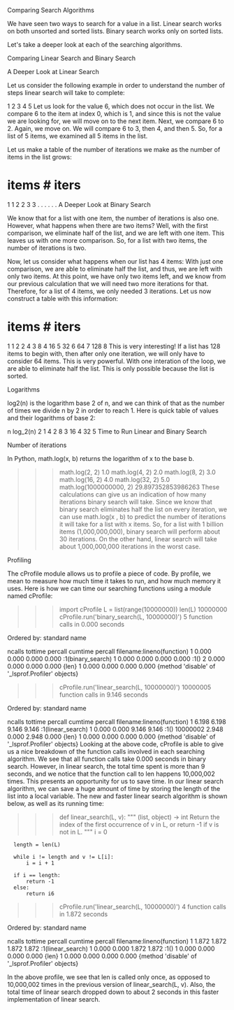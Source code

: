 Comparing Search Algorithms

We have seen two ways to search for a value in a list. Linear search works on both unsorted and sorted lists. Binary search works only on sorted lists. 

Let's take a deeper look at each of the searching algorithms.

Comparing Linear Search and Binary Search

A Deeper Look at Linear Search

Let us consider the following example in order to understand the number of steps linear search will take to complete:

1	2	3	4	5
Let us look for the value 6, which does not occur in the list. We compare 6 to the item at index 0, which is 1, and since this is not the value we are looking for, we will move on to the next item. Next, we compare 6 to 2. Again, we move on. We will compare 6 to 3, then 4, and then 5. So, for a list of 5 items, we examined all 5 items in the list. 

Let us make a table of the number of iterations we make as the number of items in the list grows:

# items	# iters
1	1
2	2
3	3
.	.
.	.
.	.
A Deeper Look at Binary Search

We know that for a list with one item, the number of iterations is also one. However, what happens when there are two items? Well, with the first comparison, we eliminate half of the list, and we are left with one item. This leaves us with one more comparison. So, for a list with two items, the number of iterations is two.

Now, let us consider what happens when our list has 4 items: With just one comparison, we are able to eliminate half the list, and thus, we are left with only two items. At this point, we have only two items left, and we know from our previous calculation that we will need two more iterations for that. Therefore, for a list of 4 items, we only needed 3 iterations. Let us now construct a table with this information:

# items	# iters
1	1
2	2
4	3
8	4
16	5
32	6
64	7
128	8
This is very interesting! If a list has 128 items to begin with, then after only one iteration, we will only have to consider 64 items. This is very powerful. With one interation of the loop, we are able to eliminate half the list. This is only possible because the list is sorted.

Logarithms

log2(n) is the logarithm base 2 of n, and we can think of that as the number of times we divide n by 2 in order to reach 1. Here is quick table of values and their logarithms of base 2:

n	log_2(n)
2	1
4	2
8	3
16	4
32	5
Time to Run Linear and Binary Search

Number of iterations

In Python, math.log(x, b) returns the logarithm of x to the base b.

>>> math.log(2, 2)
1.0
>>> math.log(4, 2)
2.0
>>> math.log(8, 2)
3.0
>>> math.log(16, 2)
4.0
>>> math.log(32, 2)
5.0
>>> math.log(1000000000, 2)
29.897352853986263
These calculations can give us an indication of how many iterations binary search will take. Since we know that binary search eliminates half the list on every iteration, we can use math.log(x , b) to predict the number of iterations it will take for a list with x items. So, for a list with 1 billion items (1,000,000,000), binary search will perform about 30 iterations. On the other hand, linear search will take about 1,000,000,000 iterations in the worst case.

Profiling

The cProfile module allows us to profile a piece of code. By profile, we mean to measure how much time it takes to run, and how much memory it uses. Here is how we can time our searching functions using a module named cProfile:

>>> import cProfile
>>> L = list(range(10000000))
>>> len(L)
10000000
>>> cProfile.run('binary_search(L, 10000000)')
         5 function calls in 0.000 seconds

   Ordered by: standard name

   ncalls  tottime  percall  cumtime  percall filename:lineno(function)
        1    0.000    0.000    0.000    0.000 :1(binary_search)
        1    0.000    0.000    0.000    0.000 :1()
        2    0.000    0.000    0.000    0.000 {len}
        1    0.000    0.000    0.000    0.000 {method 'disable' of '_lsprof.Profiler' objects}
>>> cProfile.run('linear_search(L, 10000000)')
         10000005 function calls in 9.146 seconds

   Ordered by: standard name

   ncalls  tottime  percall  cumtime  percall filename:lineno(function)
        1    6.198    6.198    9.146    9.146 :1(linear_search)
        1    0.000    0.000    9.146    9.146 :1()
 10000002    2.948    0.000    2.948    0.000 {len}
        1    0.000    0.000    0.000    0.000 {method 'disable' of '_lsprof.Profiler' objects}
Looking at the above code, cProfile is able to give us a nice breakdown of the function calls involved in each searching algorithm. We see that all function calls take 0.000 seconds in binary search. However, in linear search, the total time spent is more than 9 seconds, and we notice that the function call to len happens 10,000,002 times. This presents an opportunity for us to save time. In our linear search algorithm, we can save a huge amount of time by storing the length of the list into a local variable. The new and faster linear search algorithm is shown below, as well as its running time:

>>> def linear_search(L, v):
      """ (list, object) -> int
      Return the index of the first occurrence of v in L,
      or return -1 if v is not in L.
      """
      i = 0

      length = len(L)

      while i != length and v != L[i]:
          i = i + 1

      if i == length:
          return -1
      else:
          return i6
>>> cProfile.run('linear_search(L, 10000000)')
         4 function calls in 1.872 seconds

   Ordered by: standard name

   ncalls  tottime  percall  cumtime  percall filename:lineno(function)
        1    1.872    1.872    1.872    1.872 :1(linear_search)
        1    0.000    0.000    1.872    1.872 :1()
        1    0.000    0.000    0.000    0.000 {len}
        1    0.000    0.000    0.000    0.000 {method 'disable' of '_lsprof.Profiler' objects}

In the above profile, we see that len is called only once, as opposed to 10,000,002 times in the previous version of linear_search(L, v). Also, the total time of linear search dropped down to about 2 seconds in this faster implementation of linear search.

